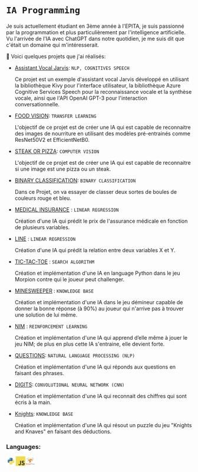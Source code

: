 # **`IA Programming`**


Je suis actuellement étudiant en 3ème année à l'EPITA, je suis passionné par la programmation et plus particulièrement par l'intelligence artificielle. Vu l'arrivée de l'IA avec ChatGPT dans notre quotidien, je me suis dit que c'était un domaine qui m'intéresserait.

🌱 Voici quelques projets que j'ai réalisés:

- [Assistant Vocal Jarvis](https://github.com/sankBalde/IA_Programming/tree/main/jarvis_ia): ````NLP, COGNITIVES SPEECH````

  Ce projet est un exemple d'assistant vocal Jarvis développé en utilisant la bibliothèque Kivy pour l'interface utilisateur,
  la bibliothèque Azure Cognitive Services Speech pour la reconnaissance vocale et la synthèse vocale, ainsi que l'API OpenAI GPT-3
  pour l'interaction conversationnelle.

- [FOOD VISION](https://github.com/sankBalde/IA_Programming/tree/main/food_vision): ````TRANSFER LEARNING````

  L'objectif de ce projet est de créer une IA qui est capable de reconnaitre des images de nourriture en utilisant des
modèles pré-entrainés comme ResNet50V2 et EfficientNetB0.


- [STEAK OR PIZZA](https://github.com/sankBalde/IA_Programming/tree/main/steak_or_pizza): ````COMPUTER VISION````

  L'objectif de ce projet est de créer une IA qui est capable de reconnaitre si une image est une pizza ou un steak.


- [BINARY CLASSIFICATION](https://github.com/sankBalde/IA_Programming/tree/main/Binary_classification): ````BINARY CLASSIFICATION````

  Dans ce Projet, on va essayer de classer deux sortes de boules
  de couleurs rouge et bleu.


- [MEDICAL INSURANCE](https://github.com/sankBalde/IA_Programming/tree/main/medical_insurance) : ````LINEAR REGRESSION````
    
    Création d'une IA qui prédit le prix de l'assurance médicale en fonction de plusieurs variables.


- [LINE](https://github.com/sankBalde/IA_Programming/tree/main/line) : ````LINEAR REGRESSION````
    
   Création d'une IA qui prédit la relation entre deux variables X et Y.


- [TIC-TAC-TOE](https://github.com/sankBalde/IA_Programming/tree/main/tic-tac-toe) : ```SEARCH ALGORITHM```

    Création et implémentation d'une IA en language Python dans le jeu Morpion contre qui le joueur peut challenger.


- [MINESWEEPER](https://github.com/sankBalde/IA_Programming/tree/main/minesweeper) : ```KNOWLEDGE BASE```

    Création et implémentation d'une IA dans le jeu démineur capable de donner la bonne réponse (à 90%) au joueur qui n'arrive pas à trouver une solution de lui même.


- [NIM](https://github.com/sankBalde/IA_Programming/tree/main/nim) : ```REINFORCEMENT LEARNING```

    Création et implémentation d'une IA qui apprend d’elle même à jouer le jeu NIM; de plus en plus cette IA s'entraine, elle devient forte.


- [QUESTIONS](https://github.com/sankBalde/IA_Programming/tree/main/questions): ```NATURAL LANGUAGE PROCESSING (NLP)```

    Création et implémentation d'une IA qui réponds aux questions en faisant des phrases.


- [DIGITS](https://github.com/sankBalde/IA_Programming/tree/main/digits): ```CONVOLUTIONAL NEURAL NETWORK (CNN)```

    Création et implémentation d'une IA qui reconnait des chiffres qui sont écris à la main.


- [Knights](https://github.com/sankBalde/IA_Programming/tree/main/knights): ```KNOWLEDGE BASE```

    Création et implémentation d'une IA qui résout un puzzle du jeu "Knights and Knaves" en faisant des déductions.

### Languages:
<img align="left" alt="Python" width="26px" src="https://raw.githubusercontent.com/github/explore/master/topics/python/python.png" />
<img align="left" alt="Javascript" width="26px" src="https://raw.githubusercontent.com/github/explore/master/topics/javascript/javascript.png" />
<img align="left" alt="Tensorflow" width="26px" src="https://raw.githubusercontent.com/github/explore/master/topics/tensorflow/tensorflow.png" />
